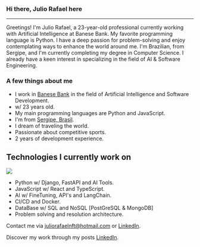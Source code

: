 <div>
  <h3>Hi there, Julio Rafael here</h3>
  <hr>
  Greetings! I'm Julio Rafael, a 23-year-old professional currently working with Artificial Intelligence at Banese Bank. My favorite programming language is Python. I have a deep passion for problem-solving and enjoy contemplating ways to enhance the world around me. I'm Brazilian, from Sergipe, and I'm currently completing my degree in Computer Science. I already have a keen interest in specializing in the field of AI & Software Engineering.
  <br>
</div>
  
### A few things about me

  - I work in [Banese Bank](https://www.banese.com.br) in the field of Artificial Intelligence and Software Development.
  - w/ 23 years old.
  - My main programming languages are Python and JavaScript.
  - I'm from [Sergipe, Brasil](https://pt.wikipedia.org/wiki/Sergipe).
  - I dream of traveling the world.
  - Passionate about competitive sports.
  - 2 years of development experience.
 
  ## Technologies I currently work on
  *<img src="https://skillicons.dev/icons?i=python,django,fastapi,js,react,ts,docker,postgresql,mongodb" />*
  - Python w/ Django, FastAPI and AI Tools.
  - JavaScript w/ React and TypeScript.
  - AI w/ FineTuning, API's and LangChain.
  - CI/CD and Docker.
  - DataBase w/ SQL and NoSQL [PostGreSQL & MongoDB]
  - Problem solving and resolution architecture.

Contact me via juliorafaelnft@hotmail.com or [LinkedIn](https://www.linkedin.com/in/julio-rafael-souza/).

Discover my work through my posts [LinkedIn](https://www.linkedin.com/in/julio-rafael-souza/).
